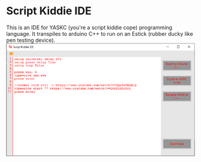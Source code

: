 # Script Kiddie IDE

This is an IDE for YASKC (you're a script kiddie cope) programming language. It transpiles to arduino C++ to run on an Estick (rubber ducky like pen testing device).
![6,000 wpm](ScriptKiddieIDE/assets/scriptkiddieide.png)
